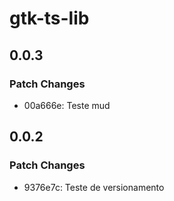 # gtk-ts-lib

## 0.0.3

### Patch Changes

- 00a666e: Teste mud

## 0.0.2

### Patch Changes

- 9376e7c: Teste de versionamento
